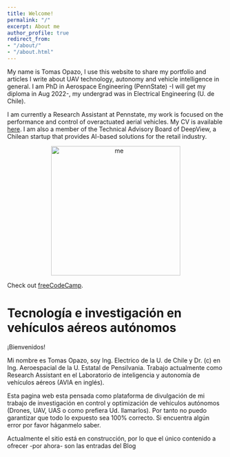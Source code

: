 ```yaml
---
title: Welcome!
permalink: "/"
excerpt: About me
author_profile: true
redirect_from:
- "/about/"
- "/about.html"
---
```


My name is Tomas Opazo, I use this website to share my portfolio and articles I write about UAV technology, autonomy and vehicle intelligence in general. I am PhD in Aerospace Engineering (PennState) -I will get my diploma in Aug 2022-, my undergrad was in Electrical Engineering (U. de Chile). 

I am currently a Research Assistant at Pennstate, my work is focused on the performance and control of overactuated aerial vehicles. My CV is available [here](https://toopazo.github.io/files/toopazo_cv.pdf). I am also a member of the Technical Advisory Board of DeepView, a Chilean startup that provides AI-based solutions for the retail industry.

<p align="center">
	<img src="https://toopazo.github.io/images/toopazo_avia_lab.jpeg" alt="me" width="300" />
</p>

<p>Check out <a href="https://www.freecodecamp.org/" target="_blank" rel="noopener noreferrer">freeCodeCamp</a>.</p>

# Tecnología e investigación en vehículos aéreos autónomos

¡Bienvenidos! 

Mi nombre es Tomas Opazo, soy Ing. Electrico de la U. de Chile y Dr. (c) en Ing. Aeroespacial de la U. Estatal de Pensilvania. Trabajo actualmente como Research Assistant en el Laboratorio de inteligencia y autonomía de vehículos aéreos (AVIA en inglés). 

Esta pagina web esta pensada como plataforma de divulgación de mi trabajo de investigación en control y optimización de vehículos autónomos (Drones, UAV, UAS o como prefiera Ud. llamarlos). Por tanto no puedo garantizar que todo lo expuesto sea 100% correcto. Si encuentra algún error por favor háganmelo saber. 

Actualmente el sitio está en construcción, por lo que el único contenido a ofrecer -por ahora- son las entradas del Blog


